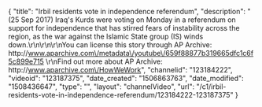 {
    "title": "Irbil residents vote in independence referendum",
    "description": "(25 Sep 2017) Iraq's Kurds were voting on Monday in a referendum on support for independence that has stirred fears of instability across the region, as the war against the Islamic State group (IS) winds down.\r\n\r\n\r\nYou can license this story through AP Archive: http:\/\/www.aparchive.com\/metadata\/youtube\/659f88877b319665dfc1c6f5c899e715 \r\nFind out more about AP Archive: http:\/\/www.aparchive.com\/HowWeWork",
    "channelid": "123184222",
    "videoid": "123187375",
    "date_created": "1506863763",
    "date_modified": "1508436647",
    "type": "",
    "layout": "channelVideo",
    "url": "\/c1\/irbil-residents-vote-in-independence-referendum\/123184222-123187375"
}